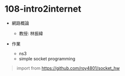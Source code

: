 # 108-intro2internet

* 網路概論
    * 教授: 林振緯

* 作業
  * ns3
  * simple socket programming

> import from https://github.com/roy4801/socket_hw

